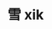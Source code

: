 ---
layout: post
title: 雪 xik 
tags:
pinyin: 
  - xik #上海话拼音。无需标注阴平，无需因变调留空格。 
  - xue #汉语拼音。无需标注普通话四声。
keyword: 
---